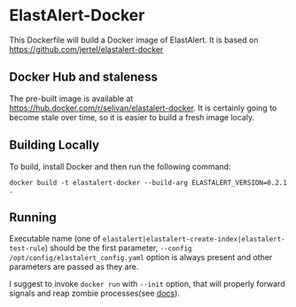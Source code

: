 # ElastAlert-Docker

This Dockerfile will build a Docker image of ElastAlert. It is based on https://github.com/jertel/elastalert-docker

## Docker Hub and staleness

The pre-built image is available at https://hub.docker.com/r/selivan/elastalert-docker. It is certainly going to become stale over time, so it is easier to build a fresh image localy.

## Building Locally

To build, install Docker and then run the following command:

```
docker build -t elastalert-docker --build-arg ELASTALERT_VERSION=0.2.1 .
```

## Running

Executable name (one of `elastalert|elastalert-create-index|elastalert-test-rule`) should be the first parameter, `--config /opt/config/elastalert_config.yaml` option is always present and other parameters are passed as they are.

I suggest to invoke `docker run` with `--init` option, that will properly forward signals and reap zombie processes(see [docs](https://docs.docker.com/compose/compose-file/#init)).
